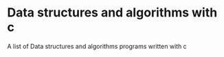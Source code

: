 # Data structures and algorithms with c
 A list of Data structures and algorithms programs written with c
